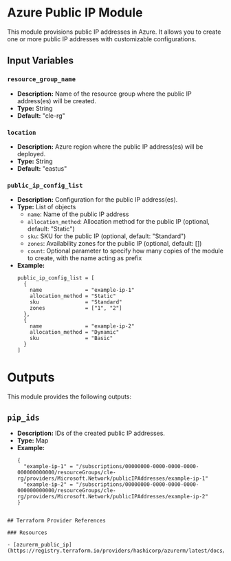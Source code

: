 # Azure Public IP Module

This module provisions public IP addresses in Azure. It allows you to create one or more public IP addresses with customizable configurations.

## Input Variables

### `resource_group_name`

- **Description:** Name of the resource group where the public IP address(es) will be created.
- **Type:** String
- **Default:** "cle-rg"

### `location`

- **Description:** Azure region where the public IP address(es) will be deployed.
- **Type:** String
- **Default:** "eastus"

### `public_ip_config_list`

- **Description:** Configuration for the public IP address(es).
- **Type:** List of objects
  - `name`: Name of the public IP address
  - `allocation_method`: Allocation method for the public IP (optional, default: "Static")
  - `sku`: SKU for the public IP (optional, default: "Standard")
  - `zones`: Availability zones for the public IP (optional, default: [])
  - `count`: Optional parameter to specify how many copies of the module to create, with the name acting as prefix
- **Example:**
  ```
  public_ip_config_list = [
    {
      name              = "example-ip-1"
      allocation_method = "Static"
      sku               = "Standard"
      zones             = ["1", "2"]
    },
    {
      name              = "example-ip-2"
      allocation_method = "Dynamic"
      sku               = "Basic"
    }
  ]

#  Outputs

This module provides the following outputs:

## `pip_ids`

- **Description:** IDs of the created public IP addresses.
- **Type:** Map
- **Example:**
  ```hcl
  {
    "example-ip-1" = "/subscriptions/00000000-0000-0000-0000-000000000000/resourceGroups/cle-rg/providers/Microsoft.Network/publicIPAddresses/example-ip-1"
    "example-ip-2" = "/subscriptions/00000000-0000-0000-0000-000000000000/resourceGroups/cle-rg/providers/Microsoft.Network/publicIPAddresses/example-ip-2"
  }
```

## Terraform Provider References

### Resources

- [azurerm_public_ip](https://registry.terraform.io/providers/hashicorp/azurerm/latest/docs/resources/public_ip)

